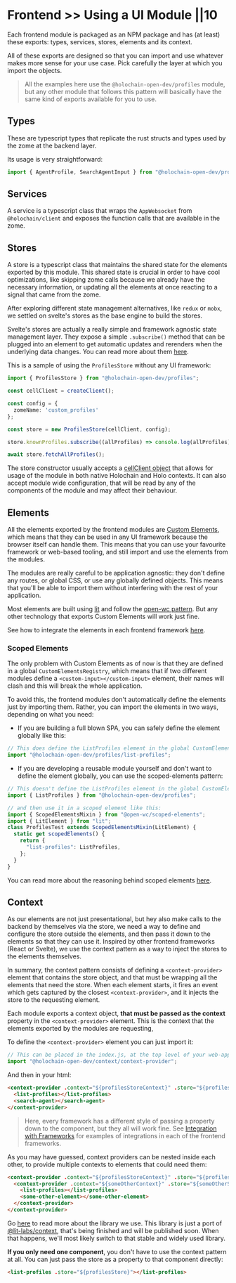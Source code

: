 # Frontend >> Using a UI Module ||10

Each frontend module is packaged as an NPM package and has (at least) these exports: types, services, stores, elements and its context.

All of these exports are designed so that you can import and use whatever makes more sense for your use case. Pick carefully the layer at which you import the objects.

> All the examples here use the `@holochain-open-dev/profiles` module, but any other module that follows this pattern will basically have the same kind of exports available for you to use.

## Types

These are typescript types that replicate the rust structs and types used by the zome at the backend layer.

Its usage is very straightforward:

```ts
import { AgentProfile, SearchAgentInput } from "@holochain-open-dev/profiles";
```

## Services

A service is a typescript class that wraps the `AppWebsocket` from `@holochain/client` and exposes the function calls that are available in the zome.

## Stores

A store is a typescript class that maintains the shared state for the elements exported by this module. This shared state is crucial in order to have cool optimizations, like skipping zome calls because we already have the necessary information, or updating all the elements at once reacting to a signal that came from the zome.

After exploring different state management alternatives, like `redux` or `mobx`, we settled on svelte's stores as the base engine to build the stores.

Svelte's stores are actually a really simple and framework agnostic state management layer. They expose a simple `.subscribe()` method that can be plugged into an element to get automatic updates and rerenders when the underlying data changes. You can read more about them [here](https://svelte.dev/tutorial/writable-stores).

This is a sample of using the `ProfilesStore` without any UI framework:

```ts
import { ProfilesStore } from "@holochain-open-dev/profiles";

const cellClient = createClient();

const config = {
  zomeName: 'custom_profiles'
};

const store = new ProfilesStore(cellClient, config);

store.knownProfiles.subscribe((allProfiles) => console.log(allProfiles));

await store.fetchAllProfiles();
```

The store constructor usually accepts a [cellClient object](https://www.npmjs.com/package/@holochain-open-dev/cell-client) that allows for usage of the module in both native Holochain and Holo contexts. It can also accept module wide configuration, that will be read by any of the components of the module and may affect their behaviour.

## Elements

All the elements exported by the frontend modules are [Custom Elements](https://developers.google.com/web/fundamentals/web-components/customelements), which means that they can be used in any UI framework because the browser itself can handle them. This means that you can use your favourite framework or web-based tooling, and still import and use the elements from the modules.

The modules are really careful to be application agnostic: they don't define any routes, or global CSS, or use any globally defined objects. This means that you'll be able to import them without interfering with the rest of your application.

Most elements are built using [lit](https://lit.dev) and follow the [open-wc pattern](https://open-wc.org). But any other technology that exports Custom Elements will work just fine.

See how to integrate the elements in each frontend framework [here](/reusable-modules/frontend/frameworks/).

### Scoped Elements

The only problem with Custom Elements as of now is that they are defined in a global `CustomElementsRegistry`, which means that if two different modules define a `<custom-input></custom-input>` element, their names will clash and this will break the whole application.

To avoid this, the frontend modules don't automatically define the elements just by importing them. Rather, you can import the elements in two ways, depending on what you need:

- If you are building a full blown SPA, you can safely define the element globally like this:

```js
// This does define the ListProfiles element in the global CustomElementsRegsitry
import "@holochain-open-dev/profiles/list-profiles";
```

- If you are developing a reusable module yourself and don't want to define the element globally, you can use the scoped-elements pattern:

```js
// This doesn't define the ListProfiles element in the global CustomElementsRegsitry
import { ListProfiles } from "@holochain-open-dev/profiles";

// and then use it in a scoped element like this:
import { ScopedElementsMixin } from "@open-wc/scoped-elements";
import { LitElement } from "lit";
class ProfilesTest extends ScopedElementsMixin(LitElement) {
  static get scopedElements() {
    return {
      "list-profiles": ListProfiles,
    };
  }
}
```

You can read more about the reasoning behind scoped elements [here](https://open-wc.org/docs/development/scoped-elements/#development-scoped-elements).

## Context

As our elements are not just presentational, but hey also make calls to the backend by themselves via the store, we need a way to define and configure the store outside the elements, and then pass it down to the elements so that they can use it. Inspired by other frontend frameworks (React or Svelte), we use the context pattern as a way to inject the stores to the elements themselves.

In summary, the context pattern consists of defining a `<context-provider>` element that contains the store object, and that must be wrapping all the elements that need the store. When each element starts, it fires an event which gets captured by the closest `<context-provider>`, and it injects the store to the requesting element.

Each module exports a context object, **that must be passed as the context** property in the `<context-provider>` element. This is the context that the elements exported by the modules are requesting,

To define the `<context-provider>` element you can just import it:

```js
// This can be placed in the index.js, at the top level of your web-app.
import "@holochain-open-dev/context/context-provider";
```

And then in your html:

```html
<context-provider .context="${profilesStoreContext}" .store="${profilesStore}">
  <list-profiles></list-profiles>
  <search-agent></search-agent>
</context-provider>
```

> Here, every framework has a different style of passing a property down to the component, but they all will work fine. See [Integration with Frameworks](/reusable-modules/frontend/frameworks/) for examples of integrations in each of the frontend frameworks.

As you may have guessed, context providers can be nested inside each other, to provide multiple contexts to elements that could need them:

```html
<context-provider .context="${profilesStoreContext}" .store="${profilesStore}">
  <context-provider .context="${someOtherContext}" .store="${someOtherStore}">
    <list-profiles></list-profiles>
    <some-other-element></some-other-element>
  </context-provider>
</context-provider>
```

Go [here](https://www.npmjs.com/package/@holochain-open-dev/context) to read more about the library we use. This library is just a port of [@lit-labs/context](), that's being finished and will be published soon. When that happens, we'll most likely switch to that stable and widely used library.

**If you only need one component**, you don't have to use the context pattern at all. You can just pass the store as a property to that component directly:

```html
<list-profiles .store="${profilesStore}"></list-profiles>
```
